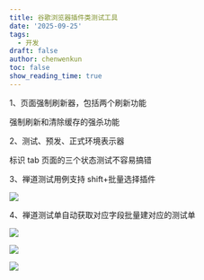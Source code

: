 ```yaml
---
title: 谷歌浏览器插件类测试工具
date: '2025-09-25'
tags:
  - 开发
draft: false
author: chenwenkun
toc: false
show_reading_time: true
---
```

1、页面强制刷新器，包括两个刷新功能

强制刷新和清除缓存的强杀功能

2、测试、预发、正式环境表示器

标识 tab 页面的三个状态测试不容易搞错

3、禅道测试用例支持 shift+批量选择插件

![](https://prod-files-secure.s3.us-west-2.amazonaws.com/c205fb54-92b2-4987-8be3-972b67d27acc/7ca8990d-2ef0-4ad6-8256-c807dbb8b3d5/image.png?X-Amz-Algorithm=AWS4-HMAC-SHA256&X-Amz-Content-Sha256=UNSIGNED-PAYLOAD&X-Amz-Credential=ASIAZI2LB466TFTZ7643%2F20251101%2Fus-west-2%2Fs3%2Faws4_request&X-Amz-Date=20251101T181354Z&X-Amz-Expires=3600&X-Amz-Security-Token=IQoJb3JpZ2luX2VjEGoaCXVzLXdlc3QtMiJHMEUCIHN9C5%2BpiEQabCmJVtqjrGmKP%2FrMSSoigMlnYDD7pbcLAiEA9M8tHZFkfMmba1K05ZC5DRT%2BB4okdAwshWkeI7gLye8q%2FwMIMxAAGgw2Mzc0MjMxODM4MDUiDFq6nd8QFDi%2BCGwNDCrcA355W6efZHPlXxHD0Wb5VKXtW9zAOetgmjJrbd8YGz97NKFOkEPbjB7eDqwnSHwaYFepgzVqw57RsT7YA%2F8iLQ3b23k8CLDQwYlFKdeu%2BVYPoQ%2BAma2yMLaKhArE1wkcm4%2FQwzUZx0n5cRRCFlbedck2mbXeJAw7w4Ij5jLowxG2UUxZU32TDrnSnDMVjBnRR%2BSVhwF%2FtRbqkCKG%2FhVcPkgLj%2B2uVTHYqmiKGEbsjEkF%2BHbWxvWhN38nm0Ard2z%2BtnIhWxerPjkBjH8Y8mS34E%2BtryPxu4X8vKfuGLb54pJicdYnZlgdgvQ9CilqIneWVrDAp0uMTMIZh7anzc4nzmFgC4GVk8HvU5%2FNTCL7e5axrH50DYokf%2FapqkpVHHt94FVz5P8OHTeuQnSL3WCiT6NdK05ong6FuYuFpeUYKbITtq2QMCIIjVGely5z9qWsJrNjHR%2BqKMMap7IDqHSKLjPk4%2B87RRopoUtKcB62g2vlaxA54Ujf1P%2FxRZwekD3UvHSCH99GdGBcwFDNQHChinj1DmwmwulHiyGqxmMLIwcyozyPM4Zi4pafZH0e7nRl3brpVa6M8czNubwRIAbhLZu4Q5QLX8ekuInFnAbRj7hw7HBbkaF04Wy%2BK0%2F1MKmPmcgGOqUB7YbawU%2BfeRg6bNd1QXzJUc512OaAQ7BPQbanewyKw4XS0ar2xspcNKZK7YeHset%2BsENbVA9o0KCtPeqWWnFZOzywmm%2FE1Jes9mKlm02aUmMIDoYkoYlYJRZQvJ5o7%2FxxGuvFm4C7mM8W4ZzBoAFTtiVVpccKo8a1iScH1RM5OpBw0g3fui%2FVCeHT5q%2FHu5EyTOXvNZfm1Ze2bIS2BoDEpFOfiJhS&X-Amz-Signature=0cce5ba2846600c6603191e0a76733bc2bd2b99f457a13de707c4188081a9bfe&X-Amz-SignedHeaders=host&x-amz-checksum-mode=ENABLED&x-id=GetObject)

4、禅道测试单自动获取对应字段批量建对应的测试单

![](https://prod-files-secure.s3.us-west-2.amazonaws.com/c205fb54-92b2-4987-8be3-972b67d27acc/1ea39b01-dd1c-4a56-bb09-4fe87447f5c7/image.png?X-Amz-Algorithm=AWS4-HMAC-SHA256&X-Amz-Content-Sha256=UNSIGNED-PAYLOAD&X-Amz-Credential=ASIAZI2LB466TFTZ7643%2F20251101%2Fus-west-2%2Fs3%2Faws4_request&X-Amz-Date=20251101T181354Z&X-Amz-Expires=3600&X-Amz-Security-Token=IQoJb3JpZ2luX2VjEGoaCXVzLXdlc3QtMiJHMEUCIHN9C5%2BpiEQabCmJVtqjrGmKP%2FrMSSoigMlnYDD7pbcLAiEA9M8tHZFkfMmba1K05ZC5DRT%2BB4okdAwshWkeI7gLye8q%2FwMIMxAAGgw2Mzc0MjMxODM4MDUiDFq6nd8QFDi%2BCGwNDCrcA355W6efZHPlXxHD0Wb5VKXtW9zAOetgmjJrbd8YGz97NKFOkEPbjB7eDqwnSHwaYFepgzVqw57RsT7YA%2F8iLQ3b23k8CLDQwYlFKdeu%2BVYPoQ%2BAma2yMLaKhArE1wkcm4%2FQwzUZx0n5cRRCFlbedck2mbXeJAw7w4Ij5jLowxG2UUxZU32TDrnSnDMVjBnRR%2BSVhwF%2FtRbqkCKG%2FhVcPkgLj%2B2uVTHYqmiKGEbsjEkF%2BHbWxvWhN38nm0Ard2z%2BtnIhWxerPjkBjH8Y8mS34E%2BtryPxu4X8vKfuGLb54pJicdYnZlgdgvQ9CilqIneWVrDAp0uMTMIZh7anzc4nzmFgC4GVk8HvU5%2FNTCL7e5axrH50DYokf%2FapqkpVHHt94FVz5P8OHTeuQnSL3WCiT6NdK05ong6FuYuFpeUYKbITtq2QMCIIjVGely5z9qWsJrNjHR%2BqKMMap7IDqHSKLjPk4%2B87RRopoUtKcB62g2vlaxA54Ujf1P%2FxRZwekD3UvHSCH99GdGBcwFDNQHChinj1DmwmwulHiyGqxmMLIwcyozyPM4Zi4pafZH0e7nRl3brpVa6M8czNubwRIAbhLZu4Q5QLX8ekuInFnAbRj7hw7HBbkaF04Wy%2BK0%2F1MKmPmcgGOqUB7YbawU%2BfeRg6bNd1QXzJUc512OaAQ7BPQbanewyKw4XS0ar2xspcNKZK7YeHset%2BsENbVA9o0KCtPeqWWnFZOzywmm%2FE1Jes9mKlm02aUmMIDoYkoYlYJRZQvJ5o7%2FxxGuvFm4C7mM8W4ZzBoAFTtiVVpccKo8a1iScH1RM5OpBw0g3fui%2FVCeHT5q%2FHu5EyTOXvNZfm1Ze2bIS2BoDEpFOfiJhS&X-Amz-Signature=5d2f9d86a98ea6c4af08f9675a90bf7d2402394cc30225966d5eb9aa014a287a&X-Amz-SignedHeaders=host&x-amz-checksum-mode=ENABLED&x-id=GetObject)

![](https://prod-files-secure.s3.us-west-2.amazonaws.com/c205fb54-92b2-4987-8be3-972b67d27acc/fa727f1d-546c-42aa-9508-d8d3d1275bcd/image.png?X-Amz-Algorithm=AWS4-HMAC-SHA256&X-Amz-Content-Sha256=UNSIGNED-PAYLOAD&X-Amz-Credential=ASIAZI2LB466TFTZ7643%2F20251101%2Fus-west-2%2Fs3%2Faws4_request&X-Amz-Date=20251101T181354Z&X-Amz-Expires=3600&X-Amz-Security-Token=IQoJb3JpZ2luX2VjEGoaCXVzLXdlc3QtMiJHMEUCIHN9C5%2BpiEQabCmJVtqjrGmKP%2FrMSSoigMlnYDD7pbcLAiEA9M8tHZFkfMmba1K05ZC5DRT%2BB4okdAwshWkeI7gLye8q%2FwMIMxAAGgw2Mzc0MjMxODM4MDUiDFq6nd8QFDi%2BCGwNDCrcA355W6efZHPlXxHD0Wb5VKXtW9zAOetgmjJrbd8YGz97NKFOkEPbjB7eDqwnSHwaYFepgzVqw57RsT7YA%2F8iLQ3b23k8CLDQwYlFKdeu%2BVYPoQ%2BAma2yMLaKhArE1wkcm4%2FQwzUZx0n5cRRCFlbedck2mbXeJAw7w4Ij5jLowxG2UUxZU32TDrnSnDMVjBnRR%2BSVhwF%2FtRbqkCKG%2FhVcPkgLj%2B2uVTHYqmiKGEbsjEkF%2BHbWxvWhN38nm0Ard2z%2BtnIhWxerPjkBjH8Y8mS34E%2BtryPxu4X8vKfuGLb54pJicdYnZlgdgvQ9CilqIneWVrDAp0uMTMIZh7anzc4nzmFgC4GVk8HvU5%2FNTCL7e5axrH50DYokf%2FapqkpVHHt94FVz5P8OHTeuQnSL3WCiT6NdK05ong6FuYuFpeUYKbITtq2QMCIIjVGely5z9qWsJrNjHR%2BqKMMap7IDqHSKLjPk4%2B87RRopoUtKcB62g2vlaxA54Ujf1P%2FxRZwekD3UvHSCH99GdGBcwFDNQHChinj1DmwmwulHiyGqxmMLIwcyozyPM4Zi4pafZH0e7nRl3brpVa6M8czNubwRIAbhLZu4Q5QLX8ekuInFnAbRj7hw7HBbkaF04Wy%2BK0%2F1MKmPmcgGOqUB7YbawU%2BfeRg6bNd1QXzJUc512OaAQ7BPQbanewyKw4XS0ar2xspcNKZK7YeHset%2BsENbVA9o0KCtPeqWWnFZOzywmm%2FE1Jes9mKlm02aUmMIDoYkoYlYJRZQvJ5o7%2FxxGuvFm4C7mM8W4ZzBoAFTtiVVpccKo8a1iScH1RM5OpBw0g3fui%2FVCeHT5q%2FHu5EyTOXvNZfm1Ze2bIS2BoDEpFOfiJhS&X-Amz-Signature=c5e3f4321c41c6354f06a240dcc4447c5f37431aca57d94d3445e134f52cf863&X-Amz-SignedHeaders=host&x-amz-checksum-mode=ENABLED&x-id=GetObject)

![](https://prod-files-secure.s3.us-west-2.amazonaws.com/c205fb54-92b2-4987-8be3-972b67d27acc/2a374ca8-3be3-4978-8ee1-2331f1db0267/image.png?X-Amz-Algorithm=AWS4-HMAC-SHA256&X-Amz-Content-Sha256=UNSIGNED-PAYLOAD&X-Amz-Credential=ASIAZI2LB466TFTZ7643%2F20251101%2Fus-west-2%2Fs3%2Faws4_request&X-Amz-Date=20251101T181354Z&X-Amz-Expires=3600&X-Amz-Security-Token=IQoJb3JpZ2luX2VjEGoaCXVzLXdlc3QtMiJHMEUCIHN9C5%2BpiEQabCmJVtqjrGmKP%2FrMSSoigMlnYDD7pbcLAiEA9M8tHZFkfMmba1K05ZC5DRT%2BB4okdAwshWkeI7gLye8q%2FwMIMxAAGgw2Mzc0MjMxODM4MDUiDFq6nd8QFDi%2BCGwNDCrcA355W6efZHPlXxHD0Wb5VKXtW9zAOetgmjJrbd8YGz97NKFOkEPbjB7eDqwnSHwaYFepgzVqw57RsT7YA%2F8iLQ3b23k8CLDQwYlFKdeu%2BVYPoQ%2BAma2yMLaKhArE1wkcm4%2FQwzUZx0n5cRRCFlbedck2mbXeJAw7w4Ij5jLowxG2UUxZU32TDrnSnDMVjBnRR%2BSVhwF%2FtRbqkCKG%2FhVcPkgLj%2B2uVTHYqmiKGEbsjEkF%2BHbWxvWhN38nm0Ard2z%2BtnIhWxerPjkBjH8Y8mS34E%2BtryPxu4X8vKfuGLb54pJicdYnZlgdgvQ9CilqIneWVrDAp0uMTMIZh7anzc4nzmFgC4GVk8HvU5%2FNTCL7e5axrH50DYokf%2FapqkpVHHt94FVz5P8OHTeuQnSL3WCiT6NdK05ong6FuYuFpeUYKbITtq2QMCIIjVGely5z9qWsJrNjHR%2BqKMMap7IDqHSKLjPk4%2B87RRopoUtKcB62g2vlaxA54Ujf1P%2FxRZwekD3UvHSCH99GdGBcwFDNQHChinj1DmwmwulHiyGqxmMLIwcyozyPM4Zi4pafZH0e7nRl3brpVa6M8czNubwRIAbhLZu4Q5QLX8ekuInFnAbRj7hw7HBbkaF04Wy%2BK0%2F1MKmPmcgGOqUB7YbawU%2BfeRg6bNd1QXzJUc512OaAQ7BPQbanewyKw4XS0ar2xspcNKZK7YeHset%2BsENbVA9o0KCtPeqWWnFZOzywmm%2FE1Jes9mKlm02aUmMIDoYkoYlYJRZQvJ5o7%2FxxGuvFm4C7mM8W4ZzBoAFTtiVVpccKo8a1iScH1RM5OpBw0g3fui%2FVCeHT5q%2FHu5EyTOXvNZfm1Ze2bIS2BoDEpFOfiJhS&X-Amz-Signature=9d6595dbac7f18bcfa1558a9243e4458745e920ebd3f40cfcf46525b2912d831&X-Amz-SignedHeaders=host&x-amz-checksum-mode=ENABLED&x-id=GetObject)
